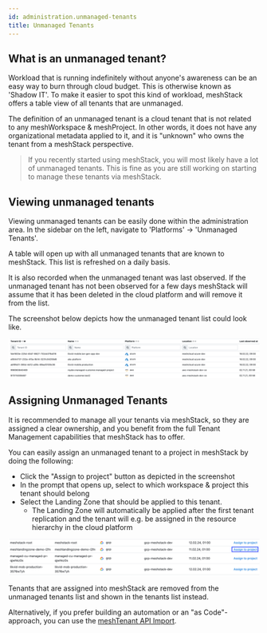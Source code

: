 ```yaml
---
id: administration.unmanaged-tenants
title: Unmanaged Tenants
---
```


## What is an unmanaged tenant?

Workload that is running indefinitely without anyone's awareness can be an easy way to burn through cloud budget. This is otherwise
known as 'Shadow IT'. To make it easier to spot this kind of workload, meshStack offers a table view of all tenants that are unmanaged.

The definition of an unmanaged tenant is a cloud tenant that is not related to any meshWorkspace & meshProject. In other words, it does not
have any organizational metadata applied to it, and it is "unknown" who owns the tenant from a meshStack perspective.

> If you recently started using meshStack, you will most likely have a lot of unmanaged tenants. This is fine
> as you are still working on starting to manage these tenants via meshStack.

## Viewing unmanaged tenants

Viewing unmanaged tenants can be easily done within the administration area. In the sidebar on the left, navigate to 'Platforms' -> 'Unmanaged Tenants'.

A table will open up with all unmanaged tenants that are known to meshStack. This list is refreshed on a daily basis.

It is also recorded when the unmanaged tenant was last observed. If the unmanaged tenant has not been observed for a few days meshStack will
assume that it has been deleted in the cloud platform and will remove it from the list.

The screenshot below depicts how the unmanaged tenant list could look like.

![Unmanaged Tenants](assets/unmanaged-tenants.png)

## Assigning Unmanaged Tenants

It is recommended to manage all your tenants via meshStack, so they are assigned a clear ownership, and you benefit from the full Tenant Management
capabilities that meshStack has to offer.

You can easily assign an unmanaged tenant to a project in meshStack by doing the following:

- Click the "Assign to project" button as depicted in the screenshot
- In the prompt that opens up, select to which workspace & project this tenant should belong
- Select the Landing Zone that should be applied to this tenant.
  - The Landing Zone will automatically be applied after the first tenant replication and the
    tenant will e.g. be assigned in the resource hierarchy in the cloud platform

![Unmanaged Tenant Assignment](assets/unmanaged-tenants-assignment.png)

Tenants that are assigned into meshStack are removed from the unmanaged tenants list and shown in the tenants list instead.

Alternatively, if you prefer building an automation or an "as Code"-approach, you can use the [meshTenant API Import](https://docs.meshcloud.io/api/#_meshtenant).


